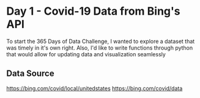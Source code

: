 # Day 1 - Covid-19 Data from Bing's API

To start the 365 Days of Data Challenge, I wanted to explore a dataset that was timely in it's own right. 
Also, I'd like to write functions through python that would allow for updating data and visualization seamlessly

## Data Source
https://bing.com/covid/local/unitedstates
https://bing.com/covid/data
